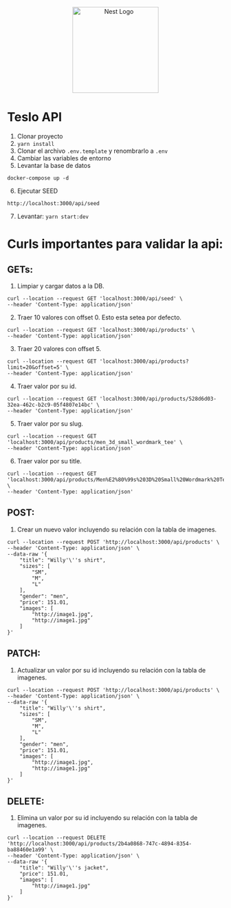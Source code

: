 <p align="center">
  <a href="http://nestjs.com/" target="blank"><img src="https://nestjs.com/img/logo-small.svg" width="200" alt="Nest Logo" /></a>
</p>

# Teslo API

1. Clonar proyecto
2. `yarn install`
3. Clonar el archivo `.env.template` y renombrarlo a `.env`
4. Cambiar las variables de entorno
5. Levantar la base de datos

```
docker-compose up -d
```

6. Ejecutar SEED

```
http://localhost:3000/api/seed
```

7. Levantar: `yarn start:dev`

# Curls importantes para validar la api:

## GETs:

1. Limpiar y cargar datos a la DB.

```
curl --location --request GET 'localhost:3000/api/seed' \
--header 'Content-Type: application/json'
```

2. Traer 10 valores con offset 0. Esto esta setea por defecto.

```
curl --location --request GET 'localhost:3000/api/products' \
--header 'Content-Type: application/json'
```

3. Traer 20 valores con offset 5.

```
curl --location --request GET 'localhost:3000/api/products?limit=20&offset=5' \
--header 'Content-Type: application/json'
```

4. Traer valor por su id.

```
curl --location --request GET 'localhost:3000/api/products/528d6d03-32ea-462c-b2c9-05f4807e14bc' \
--header 'Content-Type: application/json'
```

5. Traer valor por su slug.

```
curl --location --request GET 'localhost:3000/api/products/men_3d_small_wordmark_tee' \
--header 'Content-Type: application/json'
```

6. Traer valor por su title.

```
curl --location --request GET 'localhost:3000/api/products/Men%E2%80%99s%203D%20Small%20Wordmark%20Tee' \
--header 'Content-Type: application/json'
```

## POST:

1. Crear un nuevo valor incluyendo su relación con la tabla de imagenes.

```
curl --location --request POST 'http://localhost:3000/api/products' \
--header 'Content-Type: application/json' \
--data-raw '{
    "title": "Willy'\''s shirt",
    "sizes": [
        "SM",
        "M",
        "L"
    ],
    "gender": "men",
    "price": 151.01,
    "images": [
        "http://image1.jpg",
        "http://image1.jpg"
    ]
}'
```

## PATCH:

1. Actualizar un valor por su id incluyendo su relación con la tabla de imagenes.

```
curl --location --request POST 'http://localhost:3000/api/products' \
--header 'Content-Type: application/json' \
--data-raw '{
    "title": "Willy'\''s shirt",
    "sizes": [
        "SM",
        "M",
        "L"
    ],
    "gender": "men",
    "price": 151.01,
    "images": [
        "http://image1.jpg",
        "http://image1.jpg"
    ]
}'
```

## DELETE:

1. Elimina un valor por su id incluyendo su relación con la tabla de imagenes.

```
curl --location --request DELETE 'http://localhost:3000/api/products/2b4a0868-747c-4894-8354-ba88460e1a99' \
--header 'Content-Type: application/json' \
--data-raw '{
    "title": "Willy'\''s jacket",
    "price": 151.01,
    "images": [
        "http://image1.jpg"
    ]
}'
```
